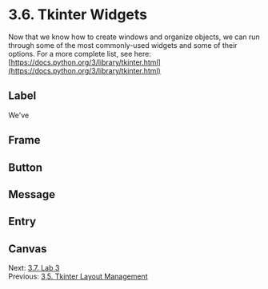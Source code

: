 # 3.6. Tkinter Widgets

Now that we know how to create windows and organize objects, we can run through some of the most commonly-used widgets 
and some of their options. For a more complete list, see here:
[https://docs.python.org/3/library/tkinter.html](https://docs.python.org/3/library/tkinter.html)

## Label

We've 

## Frame

## Button




## Message

## Entry

## Canvas


Next: [3.7. Lab 3](3.7.%20Lab%203.md)<br>
Previous: [3,5. Tkinter Layout Management](3.5.%20Tkinter%20Layout%20Management.md)